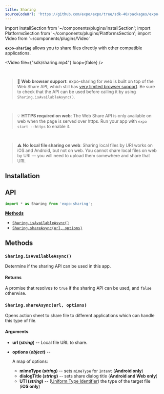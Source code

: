 ```yaml
---
title: Sharing
sourceCodeUrl: 'https://github.com/expo/expo/tree/sdk-40/packages/expo-sharing'
---
```


import InstallSection from '~/components/plugins/InstallSection';
import PlatformsSection from '~/components/plugins/PlatformsSection';
import Video from '~/components/plugins/Video'

**`expo-sharing`** allows you to share files directly with other compatible applications.

<Video file={"sdk/sharing.mp4"} loop={false} />

<PlatformsSection android emulator ios simulator web />

<br />

> 🚨 **Web browser support**: expo-sharing for web is built on top of the Web Share API, which still has [very limited browser support](https://caniuse.com/#feat=web-share). Be sure to check that the API can be used before calling it by using `Sharing.isAvailableAsync()`.

<br/>

> 💡 **HTTPS required on web**: The Web Share API is only available on web when the page is served over https. Run your app with `expo start --https` to enable it.

<br/>

> ⚠️ **No local file sharing on web**: Sharing local files by URI works on iOS and Android, but not on web. You cannot share local files on web by URI &mdash; you will need to upload them somewhere and share that URI.

## Installation

<InstallSection packageName="expo-sharing" />

## API

```js
import * as Sharing from 'expo-sharing';
```

**[Methods](#methods)**

- [`Sharing.isAvailableAsync()`](#sharingisavailableasync)
- [`Sharing.shareAsync(url, options)`](#sharingshareasyncurl-options)

## Methods

### `Sharing.isAvailableAsync()`

Determine if the sharing API can be used in this app.

#### Returns

A promise that resolves to `true` if the sharing API can be used, and `false` otherwise.

### `Sharing.shareAsync(url, options)`

Opens action sheet to share file to different applications which can handle this type of file.

#### Arguments

- **url (_string_)** -- Local file URL to share.
- **options (_object_)** --

  A map of options:

  - **mimeType (_string_)** -- sets `mimeType` for `Intent` (**Android only**)
  - **dialogTitle (_string_)** -- sets share dialog title (**Android and Web only**)
  - **UTI (_string_)** -- ([Uniform Type Identifier](https://developer.apple.com/library/archive/documentation/FileManagement/Conceptual/understanding_utis/understand_utis_conc/understand_utis_conc.html)) the type of the target file (**iOS only**)
